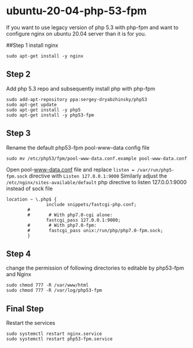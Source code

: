 # ubuntu-20-04-php-53-fpm
If you want to use legacy version of php 5.3 with php-fpm and want to configure nginx on ubuntu 20.04 server than it is for you.

##Step 1
install nginx 
```
sudo apt-get install -y nginx
```
## Step 2
Add php 5.3 repo and subsequently  install php with php-fpm
```
sudo add-apt-repository ppa:sergey-dryabzhinsky/php53
sudo apt-get update 
sudo apt-get install -y php5 
sudo apt-get install -y php53-fpm
```
## Step 3
Rename the default php53-fpm pool-www-data config file
```
sudo mv /etc/php53/fpm/pool-www-data.conf.example pool-www-data.conf
```
Open pool-www-data.conf file and replace `listen = /var/run/php5-fpm.sock` directive with `Listen 127.0.0.1:9000`
Similarly adjust the `/etc/nginx/sites-available/default` php directive to listen 127.0.0.1:9000 instead of sock file

```
location ~ \.php$ {
               include snippets/fastcgi-php.conf;
        #
        #       # With php7.0-cgi alone:
               fastcgi_pass 127.0.0.1:9000;
        #       # With php7.0-fpm:
        #       fastcgi_pass unix:/run/php/php7.0-fpm.sock;
        }
```
## Step 4
change the permission of following directories to editable by php53-fpm and Nginx
```
sudo chmod 777 -R /var/www/html
sudo chmod 777 -R /var/log/php53-fpm
```
## Final Step
Restart the services
```
sudo systemctl restart nginx.service
sudo systemctl restart php53-fpm.service
```
